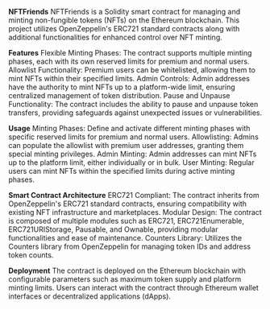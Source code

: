 **NFTFriends**
NFTFriends is a Solidity smart contract for managing and minting non-fungible tokens (NFTs) on the Ethereum blockchain. This project utilizes OpenZeppelin's ERC721 standard contracts along with additional functionalities for enhanced control over NFT minting.

**Features**
Flexible Minting Phases: The contract supports multiple minting phases, each with its own reserved limits for premium and normal users.
Allowlist Functionality: Premium users can be whitelisted, allowing them to mint NFTs within their specified limits.
Admin Controls: Admin addresses have the authority to mint NFTs up to a platform-wide limit, ensuring centralized management of token distribution.
Pause and Unpause Functionality: The contract includes the ability to pause and unpause token transfers, providing safeguards against unexpected issues or vulnerabilities.

**Usage**
Minting Phases: Define and activate different minting phases with specific reserved limits for premium and normal users.
Allowlisting: Admins can populate the allowlist with premium user addresses, granting them special minting privileges.
Admin Minting: Admin addresses can mint NFTs up to the platform limit, either individually or in bulk.
User Minting: Regular users can mint NFTs within the specified limits during active minting phases.

**Smart Contract Architecture**
ERC721 Compliant: The contract inherits from OpenZeppelin's ERC721 standard contracts, ensuring compatibility with existing NFT infrastructure and marketplaces.
Modular Design: The contract is composed of multiple modules such as ERC721, ERC721Enumerable, ERC721URIStorage, Pausable, and Ownable, providing modular functionalities and ease of maintenance.
Counters Library: Utilizes the Counters library from OpenZeppelin for managing token IDs and address token counts.

**Deployment**
The contract is deployed on the Ethereum blockchain with configurable parameters such as maximum token supply and platform minting limits. 
Users can interact with the contract through Ethereum wallet interfaces or decentralized applications (dApps).

